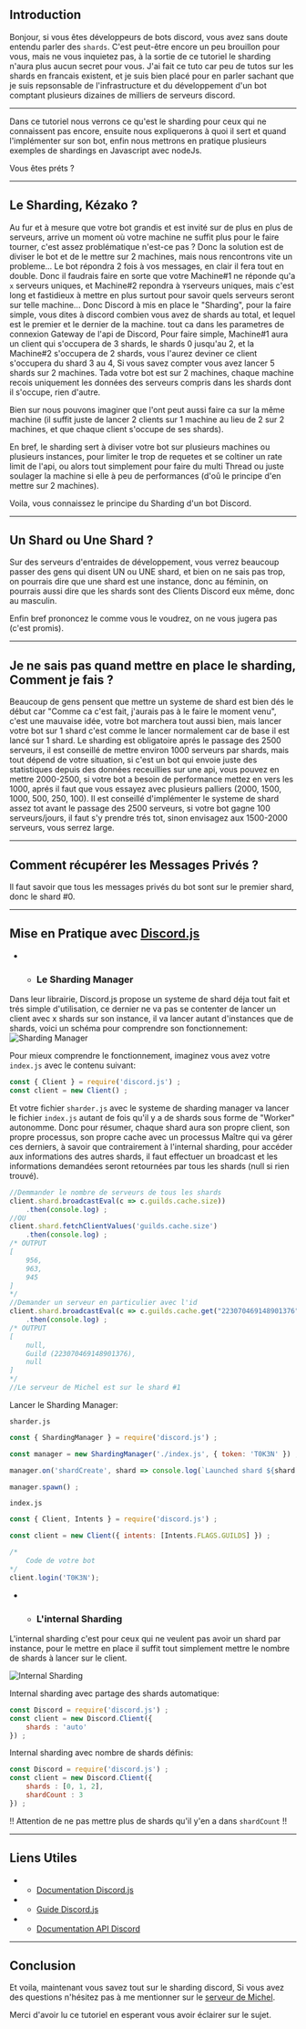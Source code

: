 ## Introduction
Bonjour, si vous êtes développeurs de bots discord, vous avez sans doute entendu parler des `shards`.
C'est peut-être encore un peu brouillon pour vous, mais ne vous inquietez pas, à la sortie de ce tutoriel le sharding n'aura plus aucun secret pour vous.
J'ai fait ce tuto car peu de tutos sur les shards en francais existent, et je suis bien placé pour en parler sachant que je suis repsonsable de l'infrastructure et du développement d'un bot comptant plusieurs dizaines de milliers de serveurs discord.

* * *

Dans ce tutoriel nous verrons ce qu'est le sharding pour ceux qui ne connaissent pas encore, ensuite nous expliquerons à quoi il sert et quand l'implémenter sur son bot, enfin nous mettrons en pratique plusieurs exemples de shardings en Javascript avec nodeJs.

Vous êtes préts ? 

* * *


## Le Sharding, Kézako ?

Au fur et à mesure que votre bot grandis et est invité sur de plus en plus de serveurs, arrive un moment où votre machine ne suffit plus pour le faire tourner, c'est assez problématique n'est-ce pas ? Donc la solution est de diviser le bot et de le mettre sur 2 machines, mais nous rencontrons vite un probleme... Le bot répondra 2 fois à vos messages, en clair il fera tout en double. Donc il faudrais faire en sorte que votre Machine#1 ne réponde qu'a `x` serveurs uniques, et Machine#2 repondra à `Y`serveurs uniques, mais c'est long et fastidieux à mettre en plus surtout pour savoir quels serveurs seront sur telle machine... Donc Discord à mis en place le "Sharding", pour la faire simple, vous dites à discord combien vous avez de shards au total, et lequel est le premier et le dernier de la machine. tout ca dans les parametres de connexion Gateway de l'api de Discord, Pour faire simple, Machine#1 aura un client qui s'occupera de 3 shards, le shards 0 jusqu'au 2, et la Machine#2 s'occupera de 2 shards, vous l'aurez deviner ce client s'occupera du shard 3 au 4, Si vous savez compter vous avez lancer 5 shards sur 2 machines. Tada votre bot est sur 2 machines, chaque machine recois uniquement les données des serveurs compris dans les shards dont il s'occupe, rien d'autre.

Bien sur nous pouvons imaginer que l'ont peut aussi faire ca sur la même machine (il suffit juste de lancer 2 clients sur 1 machine au lieu de 2 sur 2 machines, et que chaque client s'occupe de ses shards).

En bref, le sharding sert à diviser votre bot sur plusieurs machines ou plusieurs instances, pour limiter le trop de requetes et se coltiner un rate limit de l'api, ou alors tout simplement pour faire du multi Thread ou juste soulager la machine si elle à peu de performances (d'oû le principe d'en mettre sur 2 machines).

Voila, vous connaissez le principe du Sharding d'un bot Discord.


* * *


## Un Shard ou Une Shard ?
Sur des serveurs d'entraides de développement, vous verrez beaucoup passer des gens qui disent UN ou UNE shard, et bien on ne sais pas trop, on pourrais dire que une shard est une instance, donc au féminin, on pourrais aussi dire que les shards sont des Clients Discord eux même, donc au masculin.

Enfin bref prononcez le comme vous le voudrez, on ne vous jugera pas (c'est promis).

* * *

## Je ne sais pas quand mettre en place le sharding, Comment je fais ?
Beaucoup de gens pensent que mettre un systeme de shard est bien dés le début car "Comme ca c'est fait, j'aurais pas à le faire le moment venu", c'est une mauvaise idée, votre bot marchera tout aussi bien, mais lancer votre bot sur 1 shard c'est comme le lancer normalement car de base il est lancé sur 1 shard.
Le sharding est obligatoire aprés le passage des 2500 serveurs, il est conseillé de mettre environ 1000 serveurs par shards, mais tout dépend de votre situation, si c'est un bot qui envoie juste des statistiques depuis des données receuillies sur une api, vous pouvez en mettre 2000-2500, si votre bot a besoin de performance mettez en vers les 1000, aprés il faut que vous essayez avec plusieurs palliers (2000, 1500, 1000, 500, 250, 100). Il est conseillé d'implémenter le systeme de shard assez tot avant le passage des 2500 serveurs, si votre bot gagne 100 serveurs/jours, il faut s'y prendre trés tot, sinon envisagez aux 1500-2000 serveurs, vous serrez large.

*** 
## Comment récupérer les Messages Privés ?
Il faut savoir que tous les messages privés du bot sont sur le premier shard, donc le shard #0.

*** 

## Mise en Pratique avec [Discord.js](https://discord.js.org)

* - ### Le Sharding Manager
Dans leur librairie, Discord.js propose un systeme de shard déja tout fait et trés simple d'utilisation, ce dernier ne va pas se contenter de lancer un client avec x shards sur son instance, il va lancer autant d'instances que de shards, voici un schéma pour comprendre son fonctionnement:![Sharding Manager](http://i.sayrix.fr/QfdJ.png)

Pour mieux comprendre le fonctionnement, imaginez vous avez votre `index.js` avec le contenu suivant: 
```js
const { Client } = require('discord.js') ;
const client = new Client() ;
```
Et votre fichier `sharder.js` avec le systeme de sharding manager va lancer le fichier `index.js` autant de fois qu'il y a de shards sous forme de "Worker" autonomme.
Donc pour résumer, chaque shard aura son propre client, son propre processus, son propre cache avec un processus Maître qui va gérer ces derniers, à savoir que contrairement à l'internal sharding, pour accéder aux informations des autres shards, il faut effectuer un broadcast et les informations demandées  seront retournées par tous les shards (null si rien trouvé).
```js
//Demmander le nombre de serveurs de tous les shards
client.shard.broadcastEval(c => c.guilds.cache.size))
    .then(console.log) ;
//OU
client.shard.fetchClientValues('guilds.cache.size')
    .then(console.log) ;
/* OUTPUT
[
    956,
    963,
    945
]
*/
//Demander un serveur en particulier avec l'id
client.shard.broadcastEval(c => c.guilds.cache.get("223070469148901376")))
    .then(console.log) ;
/* OUTPUT
[
    null,
    Guild (223070469148901376),
    null
]
*/
//Le serveur de Michel est sur le shard #1

```

Lancer le Sharding Manager:

`sharder.js`
```js
const { ShardingManager } = require('discord.js') ;

const manager = new ShardingManager('./index.js', { token: 'T0K3N' }) ;

manager.on('shardCreate', shard => console.log(`Launched shard ${shard.id}`)) ;

manager.spawn() ;
```
`index.js`
```js
const { Client, Intents } = require('discord.js') ;

const client = new Client({ intents: [Intents.FLAGS.GUILDS] }) ;

/*
    Code de votre bot
*/
client.login('T0K3N');
```

* - ### L'internal Sharding

L'internal sharding c'est pour ceux qui ne veulent pas avoir un shard par instance, pour le mettre en place il suffit tout simplement mettre le nombre de shards à lancer sur le client.

![Internal Sharding](http://i.sayrix.fr/6TbD.png)

Internal sharding avec partage des shards automatique:
```js
const Discord = require('discord.js') ;
const client = new Discord.Client({
    shards : 'auto'
}) ;
```
Internal sharding avec nombre de shards définis:
```js
const Discord = require('discord.js') ;
const client = new Discord.Client({
    shards : [0, 1, 2],
    shardCount : 3 
}) ;
```
!! Attention de ne pas mettre plus de shards qu'il y'en a dans `shardCount` !!

* * *

## Liens Utiles

* - [Documentation Discord.js](https://discord.js.org/#/docs)
* - [Guide Discord.js](https://discordjs.guide/)
* - [Documentation API Discord](https://discord.com/developers/docs/intro)

* * *

## Conclusion

Et voila, maintenant vous savez tout sur le sharding discord, Si vous avez des questions n'hésitez pas à me mentionner sur le [serveur de Michel](https://discord.com/invite/gca).

Merci d'avoir lu ce tutoriel en esperant vous avoir éclairer sur le sujet.
